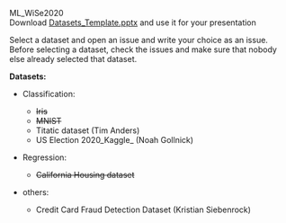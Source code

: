 ML_WiSe2020  
Download [Datasets_Template.pptx](Datasets_Template.pptx) and use it for your presentation  

Select a dataset and open an issue and write your choice as an issue.
Before selecting a dataset, check the issues and make sure that nobody else already selected that dataset.


**Datasets:**
- Classification:
    - ~~Iris~~
    - ~~MNIST~~
    - Titatic dataset (Tim Anders)
    - US Election 2020_Kaggle_ (Noah Gollnick)
    
- Regression:
    - ~~California Housing dataset~~ 

- others:
    - Credit Card Fraud Detection Dataset (Kristian Siebenrock)
